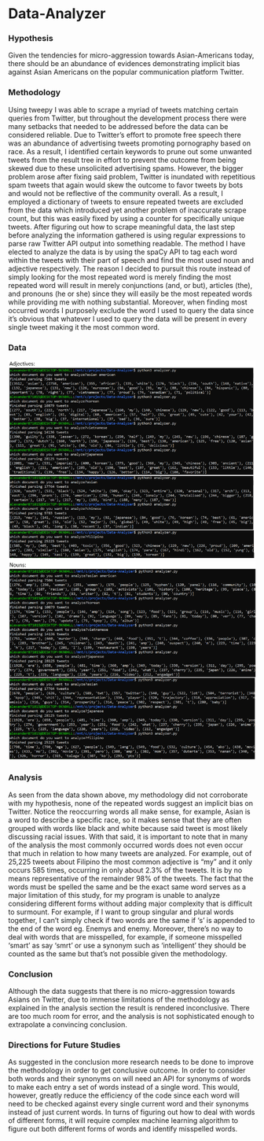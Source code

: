 # Data-Analyzer

### Hypothesis 
Given the tendencies for micro-aggression towards Asian-Americans today, there should be an abundance of evidences demonstrating implicit bias against Asian Americans on the popular communication platform Twitter.

### Methodology
Using tweepy I was able to scrape a myriad of tweets matching certain queries from Twitter, but throughout the development process there were many setbacks that needed to be addressed before the data can be considered reliable. Due to Twitter’s effort to promote free speech there was an abundance of advertising tweets promoting pornography based on race. As a result, I identified certain keywords to prune out some unwanted tweets from the result tree in effort to prevent the outcome from being skewed due to these unsolicited advertising spams. However, the bigger problem arose after fixing said problem, Twitter is inundated with repetitious spam tweets that again would skew the outcome to favor tweets by bots and would not be reflective of the community overall. As a result, I employed a dictionary of tweets to ensure repeated tweets are excluded from the data which introduced yet another problem of inaccurate scrape count, but this was easily fixed by using a counter for specifically unique tweets. After figuring out how to scrape meaningful data, the last step before analyzing the information gathered is using regular expressions to parse raw Twitter API output into something readable. The method I have elected to analyze the data is by using the spaCy API to tag each word within the tweets with their part of speech and find the most used noun and adjective respectively. The reason I decided to pursuit this route instead of simply looking for the most repeated word is merely finding the most repeated word will result in merely conjunctions (and, or but), articles (the), and pronouns (he or she) since they will easily be the most repeated words while providing me with nothing substantial. Moreover, when finding most occurred words I purposely exclude the word I used to query the data since it’s obvious that whatever I used to query the data will be present in every single tweet making it the most common word. 

### Data
![](https://github.com/alexander871015/AsianPam214-Data-Analyzer/blob/master/Pics/adjective_count.PNG)
![](https://github.com/alexander871015/AsianPam214-Data-Analyzer/blob/master/Pics/noun_count.PNG)

### Analysis
As seen from the data shown above, my methodology did not corroborate with my hypothesis, none of the repeated words suggest an implicit bias on Twitter. Notice the reoccurring words all make sense, for example, Asian is a word to describe a specific race, so it makes sense that they are often grouped with words like black and white because said tweet is most likely discussing racial issues. With that said, it is important to note that in many of the analysis the most commonly occurred words does not even occur that much in relation to how many tweets are analyzed. For example, out of 25,225 tweets about Filipino the most common adjective is “my” and it only occurs 585 times, occurring in only about 2.3% of the tweets. It is by no means representative of the remainder 98% of the tweets. The fact that the words must be spelled the same and be the exact same word serves as a major limitation of this study, for my program is unable to analyze considering different forms without adding major complexity that is difficult to surmount. For example, if I want to group singular and plural words together, I can’t simply check if two words are the same if ‘s’ is appended to the end of the word eg. Enemys and enemy. Moreover, there’s no way to deal with words that are misspelled, for example, if someone misspelled ‘smart’ as say ‘smrt’ or use a synonym such as ‘intelligent’ they should be counted as the same but that’s not possible given the methodology.

### Conclusion
Although the data suggests that there is no micro-aggression towards Asians on Twitter, due to immense limitations of the methodology as explained in the analysis section the result is rendered inconclusive. There are too much room for error, and the analysis is not sophisticated enough to extrapolate a convincing conclusion.

### Directions for Future Studies
As suggested in the conclusion more research needs to be done to improve the methodology in order to get conclusive outcome. In order to consider both words and their synonyms on will need an API for synonyms of words to make each entry a set of words instead of a single word. This would, however, greatly reduce the efficiency of the code since each word will need to be checked against every single current word and their synonyms instead of just current words. In turns of figuring out how to deal with words of different forms, it will require complex machine learning algorithm to figure out both different forms of words and identify misspelled words.  
